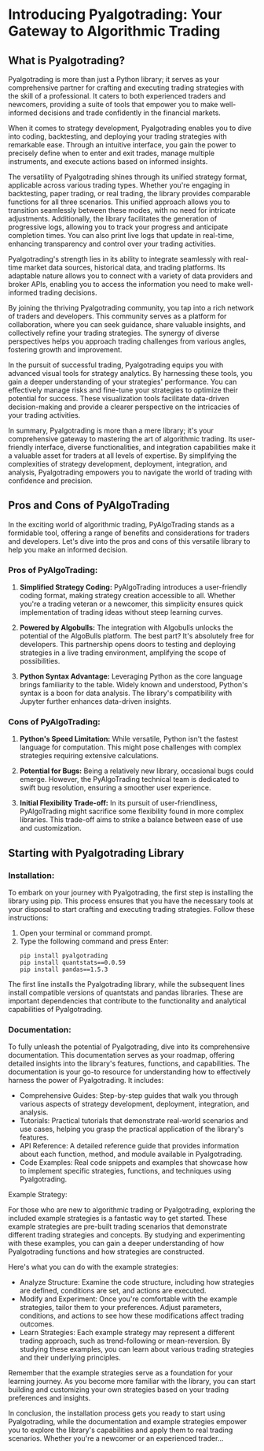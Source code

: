 
# Introducing Pyalgotrading: Your Gateway to Algorithmic Trading

## What is Pyalgotrading?

Pyalgotrading is more than just a Python library; it serves as your comprehensive partner for crafting and executing trading strategies with the skill of a professional. It caters to both experienced traders and newcomers, providing a suite of tools that empower you to make well-informed decisions and trade confidently in the financial markets.

When it comes to strategy development, Pyalgotrading enables you to dive into coding, backtesting, and deploying your trading strategies with remarkable ease. Through an intuitive interface, you gain the power to precisely define when to enter and exit trades, manage multiple instruments, and execute actions based on informed insights.

The versatility of Pyalgotrading shines through its unified strategy format, applicable across various trading types. Whether you're engaging in backtesting, paper trading, or real trading, the library provides comparable functions for all three scenarios. This unified approach allows you to transition seamlessly between these modes, with no need for intricate adjustments. Additionally, the library facilitates the generation of progressive logs, allowing you to track your progress and anticipate completion times. You can also print live logs that update in real-time, enhancing transparency and control over your trading activities.

Pyalgotrading's strength lies in its ability to integrate seamlessly with real-time market data sources, historical data, and trading platforms. Its adaptable nature allows you to connect with a variety of data providers and broker APIs, enabling you to access the information you need to make well-informed trading decisions.

By joining the thriving Pyalgotrading community, you tap into a rich network of traders and developers. This community serves as a platform for collaboration, where you can seek guidance, share valuable insights, and collectively refine your trading strategies. The synergy of diverse perspectives helps you approach trading challenges from various angles, fostering growth and improvement.

In the pursuit of successful trading, Pyalgotrading equips you with advanced visual tools for strategy analytics. By harnessing these tools, you gain a deeper understanding of your strategies' performance. You can effectively manage risks and fine-tune your strategies to optimize their potential for success. These visualization tools facilitate data-driven decision-making and provide a clearer perspective on the intricacies of your trading activities.

In summary, Pyalgotrading is more than a mere library; it's your comprehensive gateway to mastering the art of algorithmic trading. Its user-friendly interface, diverse functionalities, and integration capabilities make it a valuable asset for traders at all levels of expertise. By simplifying the complexities of strategy development, deployment, integration, and analysis, Pyalgotrading empowers you to navigate the world of trading with confidence and precision.

## Pros and Cons of PyAlgoTrading

In the exciting world of algorithmic trading, PyAlgoTrading stands as a formidable tool, offering a range of benefits and considerations for traders and developers. Let's dive into the pros and cons of this versatile library to help you make an informed decision.

### Pros of PyAlgoTrading:

1. **Simplified Strategy Coding:** PyAlgoTrading introduces a user-friendly coding format, making strategy creation accessible to all. Whether you're a trading veteran or a newcomer, this simplicity ensures quick implementation of trading ideas without steep learning curves.

2. **Powered by Algobulls:** The integration with Algobulls unlocks the potential of the AlgoBulls platform. The best part? It's absolutely free for developers. This partnership opens doors to testing and deploying strategies in a live trading environment, amplifying the scope of possibilities.

3. **Python Syntax Advantage:** Leveraging Python as the core language brings familiarity to the table. Widely known and understood, Python's syntax is a boon for data analysis. The library's compatibility with Jupyter further enhances data-driven insights.

### Cons of PyAlgoTrading:

1. **Python's Speed Limitation:** While versatile, Python isn't the fastest language for computation. This might pose challenges with complex strategies requiring extensive calculations.

2. **Potential for Bugs:** Being a relatively new library, occasional bugs could emerge. However, the PyAlgoTrading technical team is dedicated to swift bug resolution, ensuring a smoother user experience.

3. **Initial Flexibility Trade-off:** In its pursuit of user-friendliness, PyAlgoTrading might sacrifice some flexibility found in more complex libraries. This trade-off aims to strike a balance between ease of use and customization.

## Starting with Pyalgotrading Library

### Installation:

To embark on your journey with Pyalgotrading, the first step is installing the library using pip. This process ensures that you have the necessary tools at your disposal to start crafting and executing trading strategies. Follow these instructions:

1. Open your terminal or command prompt.
2. Type the following command and press Enter:
    ```
    pip install pyalgotrading
    pip install quantstats==0.0.59
    pip install pandas==1.5.3
    ```



The first line installs the Pyalgotrading library, while the subsequent lines install compatible versions of quantstats and pandas libraries. These are important dependencies that contribute to the functionality and analytical capabilities of Pyalgotrading.

### Documentation:

To fully unleash the potential of Pyalgotrading, dive into its comprehensive documentation. This documentation serves as your roadmap, offering detailed insights into the library's features, functions, and capabilities. The documentation is your go-to resource for understanding how to effectively harness the power of Pyalgotrading. It includes:

- Comprehensive Guides: Step-by-step guides that walk you through various aspects of strategy development, deployment, integration, and analysis.
- Tutorials: Practical tutorials that demonstrate real-world scenarios and use cases, helping you grasp the practical application of the library's features.
- API Reference: A detailed reference guide that provides information about each function, method, and module available in Pyalgotrading.
- Code Examples: Real code snippets and examples that showcase how to implement specific strategies, functions, and techniques using Pyalgotrading.

Example Strategy:

For those who are new to algorithmic trading or Pyalgotrading, exploring the included example strategies is a fantastic way to get started. These example strategies are pre-built trading scenarios that demonstrate different trading strategies and concepts. By studying and experimenting with these examples, you can gain a deeper understanding of how Pyalgotrading functions and how strategies are constructed.

Here's what you can do with the example strategies:

- Analyze Structure: Examine the code structure, including how strategies are defined, conditions are set, and actions are executed.
- Modify and Experiment: Once you're comfortable with the example strategies, tailor them to your preferences. Adjust parameters, conditions, and actions to see how these modifications affect trading outcomes.
- Learn Strategies: Each example strategy may represent a different trading approach, such as trend-following or mean-reversion. By studying these examples, you can learn about various trading strategies and their underlying principles.

Remember that the example strategies serve as a foundation for your learning journey. As you become more familiar with the library, you can start building and customizing your own strategies based on your trading preferences and insights.

In conclusion, the installation process gets you ready to start using Pyalgotrading, while the documentation and example strategies empower you to explore the library's capabilities and apply them to real trading scenarios. Whether you're a newcomer or an experienced trader...

